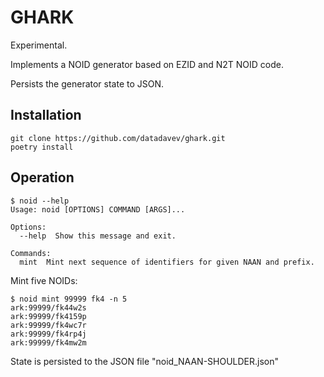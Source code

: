 # GHARK

Experimental.

Implements a NOID generator based on EZID and N2T NOID code.

Persists the generator state to JSON.

## Installation

```
git clone https://github.com/datadavev/ghark.git
poetry install 
```

## Operation

```
$ noid --help
Usage: noid [OPTIONS] COMMAND [ARGS]...

Options:
  --help  Show this message and exit.

Commands:
  mint  Mint next sequence of identifiers for given NAAN and prefix.
```

Mint five NOIDs:

```
$ noid mint 99999 fk4 -n 5
ark:99999/fk44w2s
ark:99999/fk4159p
ark:99999/fk4wc7r
ark:99999/fk4rp4j
ark:99999/fk4mw2m
```

State is persisted to the JSON file "noid_NAAN-SHOULDER.json"

